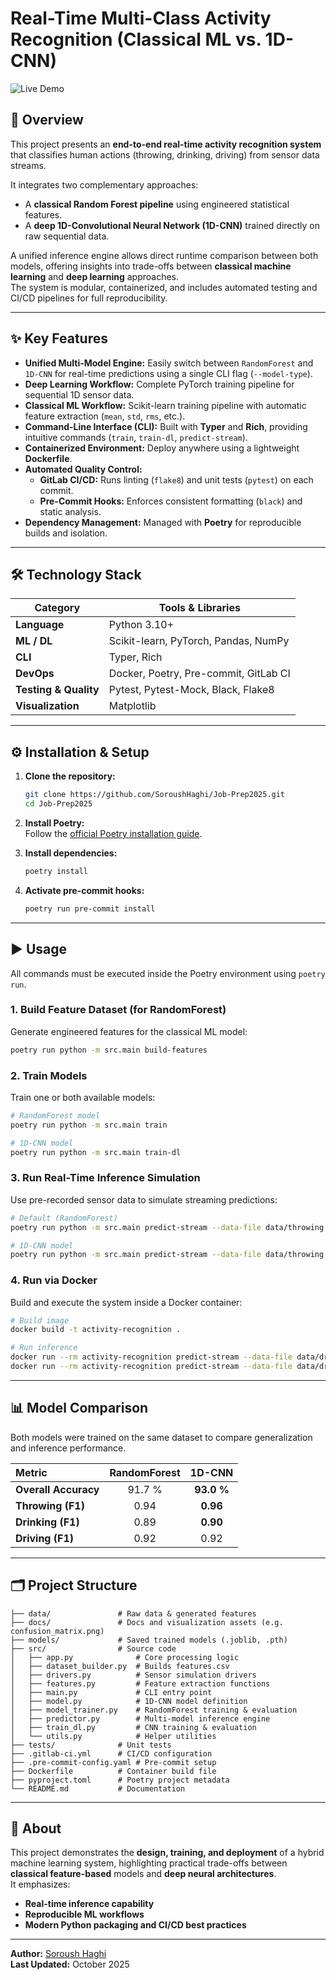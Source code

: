 # Real-Time Multi-Class Activity Recognition (Classical ML vs. 1D-CNN)

![Live Demo](docs/demo.gif)

## 🚀 Overview

This project presents an **end-to-end real-time activity recognition system** that classifies human actions (throwing, drinking, driving) from sensor data streams.

It integrates two complementary approaches:
- A **classical Random Forest pipeline** using engineered statistical features.
- A **deep 1D-Convolutional Neural Network (1D-CNN)** trained directly on raw sequential data.

A unified inference engine allows direct runtime comparison between both models, offering insights into trade-offs between **classical machine learning** and **deep learning** approaches.  
The system is modular, containerized, and includes automated testing and CI/CD pipelines for full reproducibility.

---

## ✨ Key Features

- **Unified Multi-Model Engine:** Easily switch between `RandomForest` and `1D-CNN` for real-time predictions using a single CLI flag (`--model-type`).
- **Deep Learning Workflow:** Complete PyTorch training pipeline for sequential 1D sensor data.
- **Classical ML Workflow:** Scikit-learn training pipeline with automatic feature extraction (`mean`, `std`, `rms`, etc.).
- **Command-Line Interface (CLI):** Built with **Typer** and **Rich**, providing intuitive commands (`train`, `train-dl`, `predict-stream`).
- **Containerized Environment:** Deploy anywhere using a lightweight **Dockerfile**.
- **Automated Quality Control:**
  - **GitLab CI/CD:** Runs linting (`flake8`) and unit tests (`pytest`) on each commit.
  - **Pre-Commit Hooks:** Enforces consistent formatting (`black`) and static analysis.
- **Dependency Management:** Managed with **Poetry** for reproducible builds and isolation.

---

## 🛠️ Technology Stack

| Category | Tools & Libraries |
|-----------|-------------------|
| **Language** | Python 3.10+ |
| **ML / DL** | Scikit-learn, PyTorch, Pandas, NumPy |
| **CLI** | Typer, Rich |
| **DevOps** | Docker, Poetry, Pre-commit, GitLab CI |
| **Testing & Quality** | Pytest, Pytest-Mock, Black, Flake8 |
| **Visualization** | Matplotlib |

---

## ⚙️ Installation & Setup

1. **Clone the repository:**
   ```bash
   git clone https://github.com/SoroushHaghi/Job-Prep2025.git
   cd Job-Prep2025
   ```

2. **Install Poetry:**  
   Follow the [official Poetry installation guide](https://python-poetry.org/docs/#installation).

3. **Install dependencies:**
   ```bash
   poetry install
   ```

4. **Activate pre-commit hooks:**
   ```bash
   poetry run pre-commit install
   ```

---

## ▶️ Usage

All commands must be executed inside the Poetry environment using `poetry run`.

### 1. Build Feature Dataset (for RandomForest)
Generate engineered features for the classical ML model:
```bash
poetry run python -m src.main build-features
```

### 2. Train Models
Train one or both available models:
```bash
# RandomForest model
poetry run python -m src.main train

# 1D-CNN model
poetry run python -m src.main train-dl
```

### 3. Run Real-Time Inference Simulation
Use pre-recorded sensor data to simulate streaming predictions:
```bash
# Default (RandomForest)
poetry run python -m src.main predict-stream --data-file data/throwing.csv

# 1D-CNN model
poetry run python -m src.main predict-stream --data-file data/throwing.csv --model-type cnn --model-file models/cnn_model.pth
```

### 4. Run via Docker
Build and execute the system inside a Docker container:
```bash
# Build image
docker build -t activity-recognition .

# Run inference
docker run --rm activity-recognition predict-stream --data-file data/drinking.csv
docker run --rm activity-recognition predict-stream --data-file data/drinking.csv --model-type cnn --model-file models/cnn_model.pth
```

---

## 📊 Model Comparison

Both models were trained on the same dataset to compare generalization and inference performance.

| Metric | RandomForest | 1D-CNN |
|:--|:--:|:--:|
| **Overall Accuracy** | 91.7 % | **93.0 %** |
| **Throwing (F1)** | 0.94 | **0.96** |
| **Drinking (F1)** | 0.89 | **0.90** |
| **Driving (F1)** | 0.92 | 0.92 |

---

## 🗂️ Project Structure

```
├── data/               # Raw data & generated features
├── docs/               # Docs and visualization assets (e.g. confusion_matrix.png)
├── models/             # Saved trained models (.joblib, .pth)
├── src/                # Source code
│   ├── app.py              # Core processing logic
│   ├── dataset_builder.py  # Builds features.csv
│   ├── drivers.py          # Sensor simulation drivers
│   ├── features.py         # Feature extraction functions
│   ├── main.py             # CLI entry point
│   ├── model.py            # 1D-CNN model definition
│   ├── model_trainer.py    # RandomForest training & evaluation
│   ├── predictor.py        # Multi-model inference engine
│   ├── train_dl.py         # CNN training & evaluation
│   └── utils.py            # Helper utilities
├── tests/              # Unit tests
├── .gitlab-ci.yml      # CI/CD configuration
├── .pre-commit-config.yaml # Pre-commit setup
├── Dockerfile          # Container build file
├── pyproject.toml      # Poetry project metadata
└── README.md           # Documentation
```

---

## 📘 About

This project demonstrates the **design, training, and deployment** of a hybrid machine learning system, highlighting practical trade-offs between **classical feature-based** models and **deep neural architectures**.  
It emphasizes:
- **Real-time inference capability**
- **Reproducible ML workflows**
- **Modern Python packaging and CI/CD best practices**

---

**Author:** [Soroush Haghi](https://github.com/SoroushHaghi)  
**Last Updated:** October 2025
